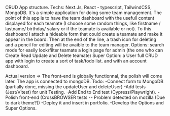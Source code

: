 
CRUD App structure. Techs: Next.Js, React - typescript, TailwindCSS, MongoDB.
It's a simple application for doing some team management.
The point of this app is to have the team dashboard with the usefull content displayed for each teamate (I choose some random things, like firstname / lastname/ birthday/ salary or if the teamate is available or not).
To this dashboard I attach a hideable form that could create a teamate and make it appear in the board.
Then at the end of the line, a trash icon for deleting and a pencil for editing will be avaible to the team manager.
Options:
search mode for easily look/filter teamate
a login page for admin (the one who can Create Read Update and Delete teamate)
Super Option:
a User full CRUD app with login to create a sort of task/todo list. and with an account dashboard.

Actual version => The front-end is globally functionnal, the polish will come later. The app is connected to mongoDB.
Todo:
-Connect form to MongoDB (partially done, missing the updateUser and deleteUser)
-Add tests (Jest/Vitest) for unit Testing.
-Add End to End test (Cypress/Playwright).
-Polish front-end (CrossBROWSER tests -- Problem detected on mozilla (Due to dark theme?))
-Deploy it and insert in portfolio.
-Develop the Options and Super Options.

